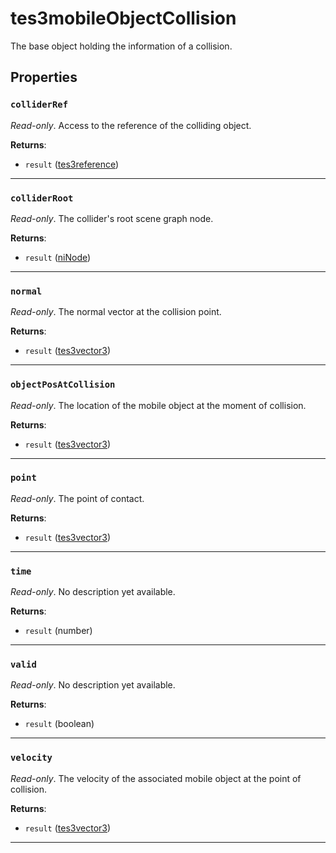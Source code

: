 <!---
	This file is autogenerated. Do not edit this file manually. Your changes will be ignored.
	More information: https://github.com/MWSE/MWSE/tree/master/docs
-->

# tes3mobileObjectCollision

The base object holding the information of a collision.

## Properties

### `colliderRef`

*Read-only*. Access to the reference of the colliding object.

**Returns**:

* `result` ([tes3reference](../../types/tes3reference))

***

### `colliderRoot`

*Read-only*. The collider's root scene graph node.

**Returns**:

* `result` ([niNode](../../types/niNode))

***

### `normal`

*Read-only*. The normal vector at the collision point.

**Returns**:

* `result` ([tes3vector3](../../types/tes3vector3))

***

### `objectPosAtCollision`

*Read-only*. The location of the mobile object at the moment of collision.

**Returns**:

* `result` ([tes3vector3](../../types/tes3vector3))

***

### `point`

*Read-only*. The point of contact.

**Returns**:

* `result` ([tes3vector3](../../types/tes3vector3))

***

### `time`

*Read-only*. No description yet available.

**Returns**:

* `result` (number)

***

### `valid`

*Read-only*. No description yet available.

**Returns**:

* `result` (boolean)

***

### `velocity`

*Read-only*. The velocity of the associated mobile object at the point of collision.

**Returns**:

* `result` ([tes3vector3](../../types/tes3vector3))

***

